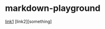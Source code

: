 markdown-playground
===================
[link1]
[link2][something]

[link1]: http://something "My first link"
[link2]: http://else "My second link"

